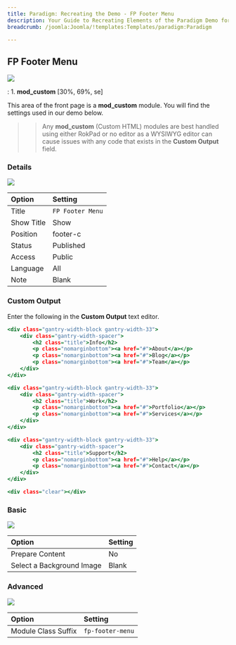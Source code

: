 ```yaml
---
title: Paradigm: Recreating the Demo - FP Footer Menu
description: Your Guide to Recreating Elements of the Paradigm Demo for Joomla
breadcrumb: /joomla:Joomla/!templates:Templates/paradigm:Paradigm

---
```


FP Footer Menu
-----

![][demo]

:	1. **mod_custom** [30%, 69%, se]

This area of the front page is a **mod_custom** module. You will find the settings used in our demo below.

>> Any **mod_custom** (Custom HTML) modules are best handled using either RokPad or no editor as a WYSIWYG editor can cause issues with any code that exists in the **Custom Output** field.

### Details

![][demo2]

| Option     | Setting          |  
| :--------- | :--------------- |  
| Title      | `FP Footer Menu` |  
| Show Title | Show             |  
| Position   | footer-c         |  
| Status     | Published        |  
| Access     | Public           |  
| Language   | All              |  
| Note       | Blank            |  

### Custom Output

Enter the following in the **Custom Output** text editor.

~~~ .html
<div class="gantry-width-block gantry-width-33">
	<div class="gantry-width-spacer">
		<h2 class="title">Info</h2>
		<p class="nomarginbottom"><a href="#">About</a></p>
		<p class="nomarginbottom"><a href="#">Blog</a></p>
		<p class="nomarginbottom"><a href="#">Team</a></p>
	</div>
</div>

<div class="gantry-width-block gantry-width-33">
	<div class="gantry-width-spacer">
		<h2 class="title">Work</h2>
		<p class="nomarginbottom"><a href="#">Portfolio</a></p>
		<p class="nomarginbottom"><a href="#">Services</a></p>
	</div>
</div>

<div class="gantry-width-block gantry-width-33">
	<div class="gantry-width-spacer">
		<h2 class="title">Support</h2>	
		<p class="nomarginbottom"><a href="#">Help</a></p>
		<p class="nomarginbottom"><a href="#">Contact</a></p>
	</div>
</div>

<div class="clear"></div>
~~~

### Basic

![][demo3]

| Option                    | Setting |  
| :------------------------ | :------ |  
| Prepare Content           | No      |  
| Select a Background Image | Blank   |

### Advanced

![][demo4]

| Option              | Setting          |  
| :------------------ | :--------------- |  
| Module Class Suffix | `fp-footer-menu` |  

[demo]: assets/demo_9.jpeg
[demo2]: assets/footermenu_1.jpeg
[demo3]: assets/footermenu_2.jpeg
[demo4]: assets/footermenu_3.jpeg